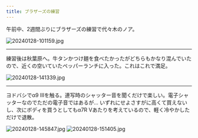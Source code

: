 ```yaml
---
title: ブラザーズの練習
---
```


午前中、2週間ぶりにブラザーズの練習で代々木のノア。

![20240128-101159.jpg](https://ceshmina-photos.s3.ap-northeast-1.amazonaws.com/medium/202401/20240128-101159.jpg)

---

練習後は秋葉原へ。牛タンかつけ麺を食べたかったがどちらもかなり混んでいたので、近くの空いていたペッパーランチに入った。これはこれで満足。

![20240128-141339.jpg](https://ceshmina-photos.s3.ap-northeast-1.amazonaws.com/medium/202401/20240128-141339.jpg)

---

ヨドバシでα9 IIIを触る。連写時のシャッター音を聞くだけで楽しい。電子シャッターなのでただの電子音ではあるが... いずれにせよさすがに高くて買えないし、次にボディを買うとしてもα7R Vあたりを考えているので、軽く冷やかしただけで退散。

![20240128-145847.jpg](https://ceshmina-photos.s3.ap-northeast-1.amazonaws.com/medium/202401/20240128-145847.jpg)
![20240128-151405.jpg](https://ceshmina-photos.s3.ap-northeast-1.amazonaws.com/medium/202401/20240128-151405.jpg)
